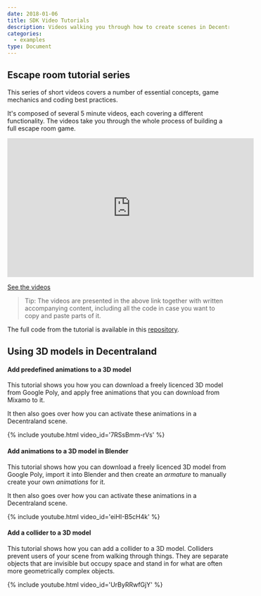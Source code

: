 ```yaml
---
date: 2018-01-06
title: SDK Video Tutorials
description: Videos walking you through how to create scenes in Decentraland.
categories:
  - examples
type: Document
---
```


## Escape room tutorial series

This series of short videos covers a number of essential concepts, game mechanics and coding best practices.

It's composed of several 5 minute videos, each covering a different functionality. The videos take you through the whole process of building a full escape room game.

<iframe width="560" height="315" src="https://www.youtube.com/embed/j7XbiTZ9GN0" frameborder="0" allow="accelerometer; autoplay; encrypted-media; gyroscope; picture-in-picture" allowfullscreen></iframe>

[See the videos](https://hardlydifficult.github.io/dcl-escape-room-tutorial/)

> Tip: The videos are presented in the above link together with written accompanying content, including all the code in case you want to copy and paste parts of it.

The full code from the tutorial is available in this [repository](https://github.com/HardlyDifficult/dcl-escape-room-tutorial).

## Using 3D models in Decentraland

#### Add predefined animations to a 3D model

This tutorial shows you how you can download a freely licenced 3D model from Google Poly, and apply free animations that you can download from Mixamo to it.

It then also goes over how you can activate these animations in a Decentraland scene.

{%  include youtube.html video_id='7RSsBmm-rVs'  %}

#### Add animations to a 3D model in Blender

This tutorial shows how you can download a freely licenced 3D model from Google Poly, import it into Blender and then create an _armature_ to manually create your own _animations_ for it.

It then also goes over how you can activate these animations in a Decentraland scene.

{%  include youtube.html video_id='eiHI-B5cH4k'  %}

#### Add a collider to a 3D model

This tutorial shows how you can add a collider to a 3D model. Colliders prevent users of your scene from walking through things. They are separate objects that are invisible but occupy space and stand in for what are often more geometrically complex objects.

{%  include youtube.html video_id='UrByRRwfGjY'  %}

<!--
## Advanced coding in Decentraland scenes

#### Jukebox

**Buttons, sound, and rendering from arrays**

This tutorial shows how you can build a jukebox. It includes an array of animated buttons that can be interacted with, each button triggers the playing of a different song.

This tutorial includes a [written guide](https://steemit.com/tutorial/@hardlydifficult/decentraland-tutorial-creating-a-music-jukebox) to accompany the video.

{%  include youtube.html video_id='_K8FUg0dl0c'  %}

#### Block Dog

**Simple AI for character, event handling and using a state machine**

This tutorial shows how you can handle some basic behaviors of character in a Decentraland scene. The dog in this scene does the following:

- It randomly sits and stands up on its own.
- If you click the dog, it switches from standing up to sitting down.
- If you click the water bowl, it walks towards it and drinks.
- If you step inside the bounds of the scene, the dog follows you and sits in front of you.

This tutorial includes a [written guide](https://steemit.com/tutorial/@hardlydifficult/decentraland-tutorial-basic-ai-with-block-dog) to accompany the video.

{%  include youtube.html video_id='61ppyctd-88'  %}

#### Tower defense game

**Random content generation, path following, event handling, rendering from arrays and keeping score**

This tutorial shows how you can build a simple yet fully functional game in Decentraland. It walks you through how to create a tower defense game that includes:

- A randomly generated path
- Traps that appear in random positions
- A series of enemy entities that move down the generated path
- A way to kill these enemies via traps
- A score board
- A reset button
- Support for multiple players

This tutorial includes a [written guide](https://steemit.com/tutorial/@hardlydifficult/decentraland-tutorial-a-simple-tower-defense-game) to accompany the video.

{%  include youtube.html video_id='XPcMaGtX37k'  %}

#### Dog, cat, mouse, and cheese game

**Stack-based finit state machine, path finding with a\*, random content generation, custom event handling**

This tutorial shows how to build a more complex scene that involves predators and prays, which can interchangeably be mice, cats or dogs. Each animal has a stack-based finite state machine (FSM) to manage its AI. Each animal uses the a\* path finding algorithm to find its way around obstacles and other animals.

This tutorial includes a [written guide](https://steemit.com/tutorial/@hardlydifficult/decentraland-tutorial-dog-cat-mouse-cheese-using-a-fsm) to accompany the video.

{%  include youtube.html video_id='Ur9YyycvhEE'  %}

-->
